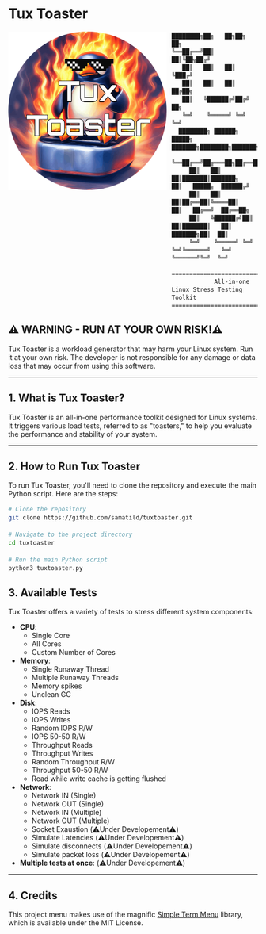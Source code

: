 # Tux Toaster
<div style="float: left; margin-right: 10px;">
    <img src="assets/tuxtoaster.png" alt="Tux Toaster Logo" width="320"/> 
    
</div>

```
████████╗██╗   ██╗██╗  ██╗ 
╚══██╔══╝██║   ██║╚██╗██╔╝ 
   ██║   ██║   ██║ ╚███╔╝  
   ██║   ██║   ██║ ██╔██╗  
   ██║   ╚██████╔╝██╔╝ ██╗ 
   ╚═╝    ╚═════╝ ╚═╝  ╚═╝    
  ████████╗ ██████╗  █████╗ ███████╗████████╗███████╗██████╗ 
  ╚══██╔══╝██╔═══██╗██╔══██╗██╔════╝╚══██╔══╝██╔════╝██╔══██╗
     ██║   ██║   ██║███████║███████╗   ██║   █████╗  ██████╔╝
     ██║   ██║   ██║██╔══██║╚════██║   ██║   ██╔══╝  ██╔══██╗
     ██║   ╚██████╔╝██║  ██║███████║   ██║   ███████╗██║  ██║
     ╚═╝    ╚═════╝ ╚═╝  ╚═╝╚══════╝   ╚═╝   ╚══════╝╚═╝  ╚═╝

================================================================
            All-in-one Linux Stress Testing Toolkit
================================================================
```

## ⚠️ WARNING - RUN AT YOUR OWN RISK!⚠️
Tux Toaster is a workload generator that may harm your Linux system. Run it at your own risk. The developer is not responsible for any damage or data loss that may occur from using this software.

---

## 1. What is Tux Toaster?

Tux Toaster is an all-in-one performance toolkit designed for Linux systems. It triggers various load tests, referred to as "toasters," to help you evaluate the performance and stability of your system.

---

## 2. How to Run Tux Toaster

To run Tux Toaster, you'll need to clone the repository and execute the main Python script. Here are the steps:

```bash
# Clone the repository
git clone https://github.com/samatild/tuxtoaster.git

# Navigate to the project directory
cd tuxtoaster

# Run the main Python script
python3 tuxtoaster.py
```


## 3. Available Tests

Tux Toaster offers a variety of tests to stress different system components:

- **CPU**:
  - Single Core
  - All Cores
  - Custom Number of Cores 
- **Memory**: 
  -  Single Runaway Thread
  - Multiple Runaway Threads
  - Memory spikes
  - Unclean GC
- **Disk**:
    - IOPS Reads
    -   IOPS Writes
    -   Random IOPS R/W
    -   IOPS 50-50 R/W
    -   Throughput Reads
    -   Throughput Writes
    -   Random Throughput R/W
    -   Throughput 50-50 R/W
    -   Read while write cache is getting flushed
- **Network**: 
    - Network IN (Single)
    - Network OUT (Single)
    - Network IN (Multiple)
    - Network OUT (Multiple)
    - Socket Exaustion (⚠️Under Developement⚠️)
    - Simulate Latencies (⚠️Under Developement⚠️)
    - Simulate disconnects (⚠️Under Developement⚠️)
    - Simulate packet loss (⚠️Under Developement⚠️)
- **Multiple tests at once**: (⚠️Under Developement⚠️)

---

## 4. Credits

This project menu makes use of the magnific [Simple Term Menu](https://github.com/IngoMeyer441/simple-term-menu) library, which is available under the MIT License.
